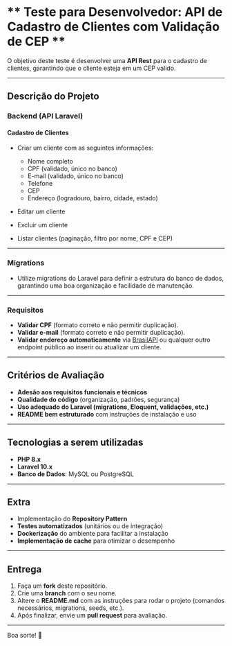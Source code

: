   # ** Teste para Desenvolvedor: API de Cadastro de Clientes com Validação de CEP **

O objetivo deste teste é desenvolver uma **API Rest** para o cadastro de clientes, garantindo que o cliente esteja em um CEP valido.

---

## **Descrição do Projeto**

### **Backend (API Laravel)**

#### **Cadastro de Clientes**
- Criar um cliente com as seguintes informações:
  - Nome completo
  - CPF (validado, único no banco)
  - E-mail (validado, único no banco)
  - Telefone
  - CEP 
  - Endereço (logradouro, bairro, cidade, estado)

- Editar um cliente
- Excluir um cliente
- Listar clientes (paginação, filtro por nome, CPF e CEP)

---

### **Migrations**
- Utilize migrations do Laravel para definir a estrutura do banco de dados, garantindo uma boa organização e facilidade de manutenção.

---

### **Requisitos**
- **Validar CPF** (formato correto e não permitir duplicação).
- **Validar e-mail** (formato correto e não permitir duplicação).
- **Validar endereço automaticamente** via [BrasilAPI](https://brasilapi.com.br/docs#tag/CEP-V2) ou qualquer outro endpoint público ao inserir ou atualizar um cliente.


---

## **Critérios de Avaliação**
- **Adesão aos requisitos funcionais e técnicos**
- **Qualidade do código** (organização, padrões, segurança)
- **Uso adequado do Laravel (migrations, Eloquent, validações, etc.)**
- **README bem estruturado** com instruções de instalação e uso

---

## **Tecnologias a serem utilizadas**
- **PHP 8.x**
- **Laravel 10.x**
- **Banco de Dados**: MySQL ou PostgreSQL

---

## **Extra**
- Implementação do **Repository Pattern**  
- **Testes automatizados** (unitários ou de integração)  
- **Dockerização** do ambiente para facilitar a instalação  
- **Implementação de cache** para otimizar o desempenho 

---

## **Entrega**
1. Faça um **fork** deste repositório.
2. Crie uma **branch** com o seu nome.
3. Altere o **README.md** com as instruções para rodar o projeto (comandos necessários, migrations, seeds, etc.).
4. Após finalizar, envie um **pull request** para avaliação.

---


Boa sorte! 🚀

